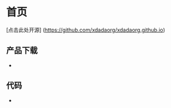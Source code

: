 # 首页
[点击此处开源]
(https://github.com/xdadaorg/xdadaorg.github.io)

## 产品下载
- [Download Anti_Mini_World_Virus(password:54188)]:https://xdadaorg.github.io/Download/反迷你病毒安装包.zip
## 代码
- [Windows_API_Boot]:https://xdadaorg.github.io/code/Windows_API_Boot.html
